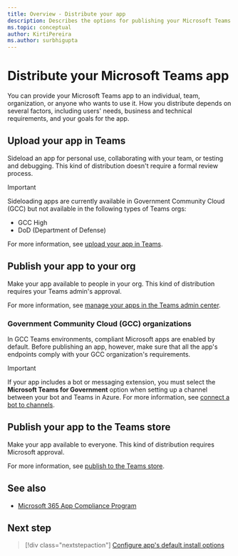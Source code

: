 ```yaml
---
title: Overview - Distribute your app
description: Describes the options for publishing your Microsoft Teams app.
ms.topic: conceptual
author: KirtiPereira
ms.author: surbhigupta
---
```


# Distribute your Microsoft Teams app

You can provide your Microsoft Teams app to an individual, team, organization, or anyone who wants to use it. How you distribute depends on several factors, including users' needs, business and technical requirements, and your goals for the app.

## Upload your app in Teams

Sideload an app for personal use, collaborating with your team, or testing and debugging. This kind of distribution doesn't require a formal review process.

> [!IMPORTANT]
> Sideloading apps are currently available in Government Community Cloud (GCC) but not available in the following types of Teams orgs:
>
> * GCC High
> * DoD (Department of Defense)

For more information, see [upload your app in Teams](apps-upload.md).

## Publish your app to your org

Make your app available to people in your org. This kind of distribution requires your Teams admin's approval.

For more information, see [manage your apps in the Teams admin center](/MicrosoftTeams/manage-apps?toc=%2Fmicrosoftteams%2Fplatform%2Ftoc.json&bc=%2FMicrosoftTeams%2Fbreadcrumb%2Ftoc.json).

### Government Community Cloud (GCC) organizations

In GCC Teams environments, compliant Microsoft apps are enabled by default. Before publishing an app, however, make sure that all the app's endpoints comply with your GCC organization's requirements.

> [!IMPORTANT]
>If your app includes a bot or messaging extension, you must select the **Microsoft Teams for Government** option when setting up a channel between your bot and Teams in Azure. For more information, see [connect a bot to channels](/azure/bot-service/bot-service-manage-channels?view=azure-bot-service-4.0&preserve-view=true).

## Publish your app to the Teams store

Make your app available to everyone. This kind of distribution requires Microsoft approval.

For more information, see [publish to the Teams store](~/concepts/deploy-and-publish/appsource/publish.md).

## See also

* [Microsoft 365 App Compliance Program](/microsoft-365-app-certification/overview)

## Next step

> [!div class="nextstepaction"]
> [Configure app's default install options](~/concepts/deploy-and-publish/add-default-install-scope.md)
